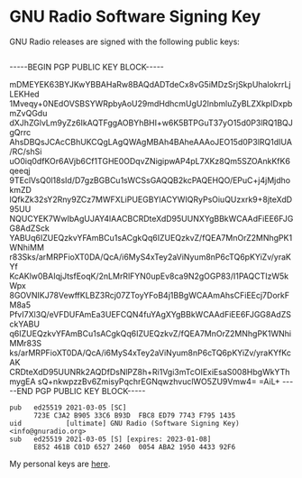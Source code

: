 # GNU Radio Software Signing Key
GNU Radio releases are signed with the following public keys:
```

```
-----BEGIN PGP PUBLIC KEY BLOCK-----

mDMEYEK63BYJKwYBBAHaRw8BAQdADTdeCx8vG5iMDzSrjSkpUhalokrrLjLEKHed
1Mveqy+0NEdOVSBSYWRpbyAoU29mdHdhcmUgU2lnbmluZyBLZXkpIDxpbmZvQGdu
dXJhZGlvLm9yZz6IkAQTFggAOBYhBHI+w6K5BTPGuT37yO15d0P3lRQ1BQJgQrrc
AhsDBQsJCAcCBhUKCQgLAgQWAgMBAh4BAheAAAoJEO15d0P3lRQ1dIUA/RC/shSi
uO0iq0dfKOr6AVjb6Cf1TGHE0ODqvZNigipwAP4pL7XKz8Qm5SZOAnkKfK6qeeqj
9TEclVsQ0l18sId/D7gzBGBCu1sWCSsGAQQB2kcPAQEHQO/EPuC+j4jMjdhokmZD
lQfkZk32sY2Rny9ZCz7MWFXLiPUEGBYIACYWIQRyPsOiuQUzxrk9+8jteXdD95UU
NQUCYEK7WwIbAgUJAY4lAACBCRDteXdD95UUNXYgBBkWCAAdFiEE6FJGG8AdZSck
YABUq6IZUEQzkvYFAmBCu1sACgkQq6IZUEQzkvZ/fQEA7MnOrZ2MNhgPK1WNhiMM
r83Sks/arMRPFioXT0DA/QcA/i6MyS4xTey2aViNyum8nP6cTQ6pKYiZv/yraKYf
KcAKlw0BAIqjJtsfEoqK/2nLMrRlFYN0upEv8ca9N2gOGP83/I1PAQCTIzW5kWpx
8GOVNIKJ78VewffKLBZ3Rcj07ZToyYFoB4j1BBgWCAAmAhsCFiEEcj7DorkFM8a5
PfvI7Xl3Q/eVFDUFAmEa3UEFCQN4fuYAgXYgBBkWCAAdFiEE6FJGG8AdZSckYABU
q6IZUEQzkvYFAmBCu1sACgkQq6IZUEQzkvZ/fQEA7MnOrZ2MNhgPK1WNhiMMr83S
ks/arMRPFioXT0DA/QcA/i6MyS4xTey2aViNyum8nP6cTQ6pKYiZv/yraKYfKcAK
CRDteXdD95UUNRk2AQDfDsNlPZ8h+Ri1Vgi3mTcOIExiEsaS008HbgWkYThmygEA
sQ+nkwpzzBv6ZmisyPqchrEGNqwzhvuclWO5ZU9Vmw4=
=AiL+
-----END PGP PUBLIC KEY BLOCK-----
```
pub   ed25519 2021-03-05 [SC]
      723E C3A2 B905 33C6 B93D  FBC8 ED79 7743 F795 1435
uid           [ultimate] GNU Radio (Software Signing Key) <info@gnuradio.org>
sub   ed25519 2021-03-05 [S] [expires: 2023-01-08]
      E852 461B C01D 6527 2460  0054 ABA2 1950 4433 92F6
```

My personal keys are [here](https://github.com/willcode.gpg).
